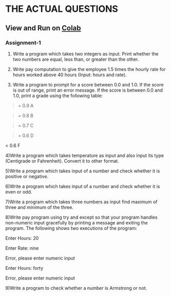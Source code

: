 # THE ACTUAL QUESTIONS

## View and Run on [Colab](https://colab.research.google.com/drive/1QQ6C1Vaj0NiZFRxW4PxSt3i_OgRBtJA1?usp=sharing)

### Assignment-1

1) Write a program which takes two integers as input. Print whether the two numbers are equal, less than, or greater than the other.

2) Write pay computation to give the employee 1.5 times the hourly rate for hours worked above 40 hours (Input: hours and rate).

3) Write a program to prompt for a score between 0.0 and 1.0. If the score is out of range, print an error message. If the score is between 0.0 and 1.0, print a grade using the following table:

>= 0.9 A

>= 0.8 B

>= 0.7 C

>= 0.6 D

< 0.6 F

4)Write a program which takes temperature as input and also input its type (Centigrade or Fahrenheit). Convert it to other format.

5)Write a program which takes input of a number and check whether it is positive or negative.

6)Write a program which takes input of a number and check whether it is even or odd.

7)Write a program which takes three numbers as input find maximum of three and minimum of the three.

8)Write pay program using try and except so that your program handles non-numeric input gracefully by printing a message and exiting the program. The following shows two executions of the program:

Enter Hours: 20

Enter Rate: nine

Error, please enter numeric input

Enter Hours: forty

Error, please enter numeric input

9)Write a program to check whether a number is Armstrong or not.

